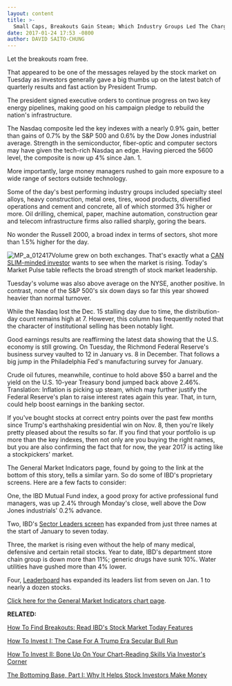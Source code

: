 ```yaml
---
layout: content
title: >-
  Small Caps, Breakouts Gain Steam; Which Industry Groups Led The Charge?
date: 2017-01-24 17:53 -0800
author: DAVID SAITO-CHUNG
---
```









Let the breakouts roam free.


That appeared to be one of the messages relayed by the stock market on Tuesday as investors generally gave a big thumbs up on the latest batch of quarterly results and fast action by President Trump.


The president signed executive orders to continue progress on two key energy pipelines, making good on his campaign pledge to rebuild the nation's infrastructure.


The Nasdaq composite led the key indexes with a nearly 0.9% gain, better than gains of 0.7% by the S&P 500 and 0.6% by the Dow Jones industrial average. Strength in the semiconductor, fiber-optic and computer sectors may have given the tech-rich Nasdaq an edge. Having pierced the 5600 level, the composite is now up 4% since Jan. 1.


More importantly, large money managers rushed to gain more exposure to a wide range of sectors outside technology.


Some of the day's best performing industry groups included specialty steel alloys, heavy construction, metal ores, tires, wood products, diversified operations and cement and concrete, all of which stormed 3% higher or more. Oil drilling, chemical, paper, machine automation, construction gear and telecom infrastructure firms also rallied sharply, goring the bears.


No wonder the Russell 2000, a broad index in terms of sectors, shot more than 1.5% higher for the day.


![MP_a_012417](https://www.investors.com/wp-content/uploads/2017/01/MP_a_012417-163x300.png)Volume grew on both exchanges. That's exactly what a [CAN SLIM-minded investor](https://www.investors.com/ibd-university/can-slim/) wants to see when the market is rising. Today's Market Pulse table reflects the broad strength of stock market leadership.


Tuesday's volume was also above average on the NYSE, another positive. In contrast, none of the S&P 500's six down days so far this year showed heavier than normal turnover.


While the Nasdaq lost the Dec. 15 stalling day due to time, the distribution-day count remains high at 7. However, this column has frequently noted that the character of institutional selling has been notably light.


Good earnings results are reaffirming the latest data showing that the U.S. economy is still growing. On Tuesday, the Richmond Federal Reserve's business survey vaulted to 12 in January vs. 8 in December. That follows a big jump in the Philadelphia Fed's manufacturing survey for January.


Crude oil futures, meanwhile, continue to hold above $50 a barrel and the yield on the U.S. 10-year Treasury bond jumped back above 2.46%. Translation: Inflation is picking up steam, which may further justify the Federal Reserve's plan to raise interest rates again this year. That, in turn, could help boost earnings in the banking sector.


If you've bought stocks at correct entry points over the past few months since Trump's earthshaking presidential win on Nov. 8, then you're likely pretty pleased about the results so far. If you find that your portfolio is up more than the key indexes, then not only are you buying the right names, but you are also confirming the fact that for now, the year 2017 is acting like a stockpickers' market.


The General Market Indicators page, found by going to the link at the bottom of this story, tells a similar yarn. So do some of IBD's proprietary screens. Here are a few facts to consider:


One, the IBD Mutual Fund index, a good proxy for active professional fund managers, was up 2.4% through Monday's close, well above the Dow Jones industrials' 0.2% advance.


Two, IBD's [Sector Leaders screen](http://research.investors.com/stock-lists/sector-leaders) has expanded from just three names at the start of January to seven today.


Three, the market is rising even without the help of many medical, defensive and certain retail stocks. Year to date, IBD's department store chain group is down more than 11%; generic drugs have sunk 10%. Water utilities have gushed more than 4% lower.


Four, [Leaderboard](https://leaderboard.investors.com/leaderboard/leaders/default.aspx) has expanded its leaders list from seven on Jan. 1 to nearly a dozen stocks.


[Click here for the General Market Indicators chart page](https://www.investors.com/wp-content/uploads/2017/01/IBD2401152604GMI.pdf).


**RELATED:**


[How To Find Breakouts: Read IBD's Stock Market Today Features](https://www.investors.com/category/market-trend/stock-market-today/)


[How To Invest I: The Case For A Trump Era Secular Bull Run](https://www.investors.com/news/trump-win-stocks-rise-new-bull-market/)


[How To Invest II: Bone Up On Your Chart-Reading Skills Via Investor's Corner](https://www.investors.com/category/how-to-invest/investors-corner/)


[The Bottoming Base, Part I: Why It Helps Stock Investors Make Money](https://www.investors.com/how-to-invest/investors-corner/investing-after-a-market-deep-freeze-how-to-spot-the-bottoming-base/)




